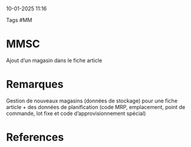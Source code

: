 10-01-2025 11:16

Tags #MM

# MMSC

Ajout d’un magasin dans le fiche article
# Remarques

Gestion de nouveaux magasins (données de stockage) pour une fiche article + des données de planification (code MRP, emplacement, point de commande, lot fixe et code d’approvisionnement spécial)
# References